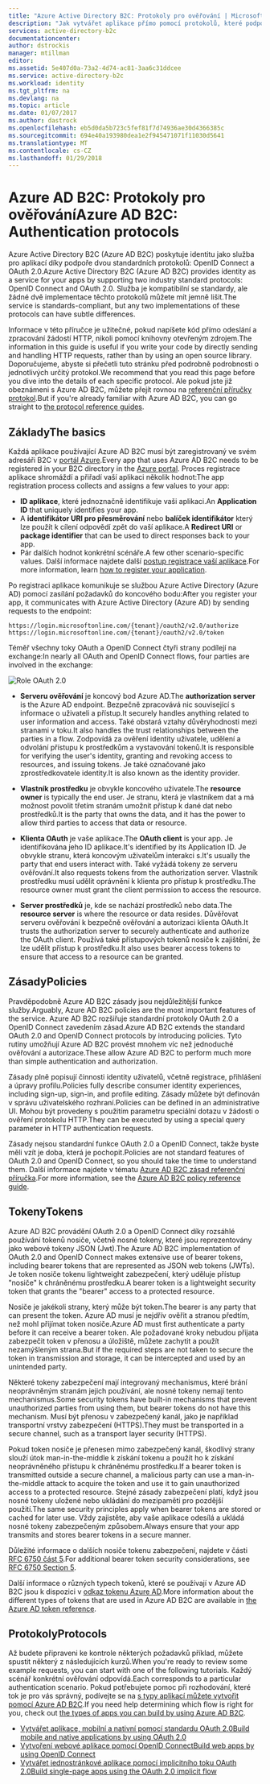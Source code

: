 ```yaml
---
title: "Azure Active Directory B2C: Protokoly pro ověřování | Microsoft Docs"
description: "Jak vytvářet aplikace přímo pomocí protokolů, které podporuje Azure Active Directory B2C"
services: active-directory-b2c
documentationcenter: 
author: dstrockis
manager: mtillman
editor: 
ms.assetid: 5e407d0a-73a2-4d74-ac81-3aa6c31ddcee
ms.service: active-directory-b2c
ms.workload: identity
ms.tgt_pltfrm: na
ms.devlang: na
ms.topic: article
ms.date: 01/07/2017
ms.author: dastrock
ms.openlocfilehash: eb5d0da5b723c5fef81f7d74936ae30d4366385c
ms.sourcegitcommit: 694e40a193980dea1e2f945471071f11030d5641
ms.translationtype: MT
ms.contentlocale: cs-CZ
ms.lasthandoff: 01/29/2018
---
```

# <a name="azure-ad-b2c-authentication-protocols"></a><span data-ttu-id="6e264-103">Azure AD B2C: Protokoly pro ověřování</span><span class="sxs-lookup"><span data-stu-id="6e264-103">Azure AD B2C: Authentication protocols</span></span>
<span data-ttu-id="6e264-104">Azure Active Directory B2C (Azure AD B2C) poskytuje identitu jako služba pro aplikací díky podpoře dvou standardních protokolů: OpenID Connect a OAuth 2.0.</span><span class="sxs-lookup"><span data-stu-id="6e264-104">Azure Active Directory B2C (Azure AD B2C) provides identity as a service for your apps by supporting two industry standard protocols: OpenID Connect and OAuth 2.0.</span></span> <span data-ttu-id="6e264-105">Služba je kompatibilní se standardy, ale žádné dvě implementace těchto protokolů můžete mít jemně lišit.</span><span class="sxs-lookup"><span data-stu-id="6e264-105">The service is standards-compliant, but any two implementations of these protocols can have subtle differences.</span></span> 

<span data-ttu-id="6e264-106">Informace v této příručce je užitečné, pokud napíšete kód přímo odeslání a zpracování žádostí HTTP, nikoli pomocí knihovny otevřeným zdrojem.</span><span class="sxs-lookup"><span data-stu-id="6e264-106">The information in this guide is useful if you write your code by directly sending and handling HTTP requests, rather than by using an open source library.</span></span> <span data-ttu-id="6e264-107">Doporučujeme, abyste si přečetli tuto stránku před podrobně podrobnosti o jednotlivých určitý protokol.</span><span class="sxs-lookup"><span data-stu-id="6e264-107">We recommend that you read this page before you dive into the details of each specific protocol.</span></span> <span data-ttu-id="6e264-108">Ale pokud jste již obeznámeni s Azure AD B2C, můžete přejít rovnou na [referenční příručky protokol](#protocols).</span><span class="sxs-lookup"><span data-stu-id="6e264-108">But if you're already familiar with Azure AD B2C, you can go straight to [the protocol reference guides](#protocols).</span></span>

<!-- TODO: Need link to libraries above -->

## <a name="the-basics"></a><span data-ttu-id="6e264-109">Základy</span><span class="sxs-lookup"><span data-stu-id="6e264-109">The basics</span></span>
<span data-ttu-id="6e264-110">Každá aplikace používající Azure AD B2C musí být zaregistrovaný ve svém adresáři B2C v [portál Azure](https://portal.azure.com).</span><span class="sxs-lookup"><span data-stu-id="6e264-110">Every app that uses Azure AD B2C needs to be registered in your B2C directory in the [Azure portal](https://portal.azure.com).</span></span> <span data-ttu-id="6e264-111">Proces registrace aplikace shromáždí a přiřadí vaší aplikaci několik hodnot:</span><span class="sxs-lookup"><span data-stu-id="6e264-111">The app registration process collects and assigns a few values to your app:</span></span>

* <span data-ttu-id="6e264-112">**ID aplikace**, které jednoznačně identifikuje vaši aplikaci.</span><span class="sxs-lookup"><span data-stu-id="6e264-112">An **Application ID** that uniquely identifies your app.</span></span>
* <span data-ttu-id="6e264-113">A **identifikátor URI pro přesměrování** nebo **balíček identifikátor** který lze použít k cílení odpovědí zpět do vaší aplikace.</span><span class="sxs-lookup"><span data-stu-id="6e264-113">A **Redirect URI** or **package identifier** that can be used to direct responses back to your app.</span></span>
* <span data-ttu-id="6e264-114">Pár dalších hodnot konkrétní scénáře.</span><span class="sxs-lookup"><span data-stu-id="6e264-114">A few other scenario-specific values.</span></span> <span data-ttu-id="6e264-115">Další informace najdete další [postup registrace vaší aplikace](active-directory-b2c-app-registration.md).</span><span class="sxs-lookup"><span data-stu-id="6e264-115">For more information, learn [how to register your application](active-directory-b2c-app-registration.md).</span></span>

<span data-ttu-id="6e264-116">Po registraci aplikace komunikuje se službou Azure Active Directory (Azure AD) pomocí zasílání požadavků do koncového bodu:</span><span class="sxs-lookup"><span data-stu-id="6e264-116">After you register your app, it communicates with Azure Active Directory (Azure AD) by sending requests to the endpoint:</span></span>

```
https://login.microsoftonline.com/{tenant}/oauth2/v2.0/authorize
https://login.microsoftonline.com/{tenant}/oauth2/v2.0/token
```

<span data-ttu-id="6e264-117">Téměř všechny toky OAuth a OpenID Connect čtyři strany podílejí na exchange:</span><span class="sxs-lookup"><span data-stu-id="6e264-117">In nearly all OAuth and OpenID Connect flows, four parties are involved in the exchange:</span></span>

![Role OAuth 2.0](./media/active-directory-b2c-reference-protocols/protocols_roles.png)

* <span data-ttu-id="6e264-119">**Serveru ověřování** je koncový bod Azure AD.</span><span class="sxs-lookup"><span data-stu-id="6e264-119">The **authorization server** is the Azure AD endpoint.</span></span> <span data-ttu-id="6e264-120">Bezpečně zpracovává nic související s informace o uživateli a přístup.</span><span class="sxs-lookup"><span data-stu-id="6e264-120">It securely handles anything related to user information and access.</span></span> <span data-ttu-id="6e264-121">Také obstará vztahy důvěryhodnosti mezi stranami v toku.</span><span class="sxs-lookup"><span data-stu-id="6e264-121">It also handles the trust relationships between the parties in a flow.</span></span> <span data-ttu-id="6e264-122">Zodpovídá za ověření identity uživatele, udělení a odvolání přístupu k prostředkům a vystavování tokenů.</span><span class="sxs-lookup"><span data-stu-id="6e264-122">It is responsible for verifying the user's identity, granting and revoking access to resources, and issuing tokens.</span></span> <span data-ttu-id="6e264-123">Je také označované jako zprostředkovatele identity.</span><span class="sxs-lookup"><span data-stu-id="6e264-123">It is also known as the identity provider.</span></span>

* <span data-ttu-id="6e264-124">**Vlastník prostředku** je obvykle koncového uživatele.</span><span class="sxs-lookup"><span data-stu-id="6e264-124">The **resource owner** is typically the end user.</span></span> <span data-ttu-id="6e264-125">Je stranu, která je vlastníkem dat a má možnost povolit třetím stranám umožnit přístup k dané dat nebo prostředků.</span><span class="sxs-lookup"><span data-stu-id="6e264-125">It is the party that owns the data, and it has the power to allow third parties to access that data or resource.</span></span>

* <span data-ttu-id="6e264-126">**Klienta OAuth** je vaše aplikace.</span><span class="sxs-lookup"><span data-stu-id="6e264-126">The **OAuth client** is your app.</span></span> <span data-ttu-id="6e264-127">Je identifikována jeho ID aplikace.</span><span class="sxs-lookup"><span data-stu-id="6e264-127">It's identified by its Application ID.</span></span> <span data-ttu-id="6e264-128">Je obvykle stranu, která koncovým uživatelům interakci s.</span><span class="sxs-lookup"><span data-stu-id="6e264-128">It's usually the party that end users interact with.</span></span> <span data-ttu-id="6e264-129">Také vyžádá tokeny ze serveru ověřování.</span><span class="sxs-lookup"><span data-stu-id="6e264-129">It also requests tokens from the authorization server.</span></span> <span data-ttu-id="6e264-130">Vlastník prostředku musí udělit oprávnění k klienta pro přístup k prostředku.</span><span class="sxs-lookup"><span data-stu-id="6e264-130">The resource owner must grant the client permission to access the resource.</span></span>

* <span data-ttu-id="6e264-131">**Server prostředků** je, kde se nachází prostředků nebo data.</span><span class="sxs-lookup"><span data-stu-id="6e264-131">The **resource server** is where the resource or data resides.</span></span> <span data-ttu-id="6e264-132">Důvěřovat serveru ověřování k bezpečně ověřování a autorizaci klienta OAuth.</span><span class="sxs-lookup"><span data-stu-id="6e264-132">It trusts the authorization server to securely authenticate and authorize the OAuth client.</span></span> <span data-ttu-id="6e264-133">Používá také přístupových tokenů nosiče k zajištění, že lze udělit přístup k prostředku.</span><span class="sxs-lookup"><span data-stu-id="6e264-133">It also uses bearer access tokens to ensure that access to a resource can be granted.</span></span>

## <a name="policies"></a><span data-ttu-id="6e264-134">Zásady</span><span class="sxs-lookup"><span data-stu-id="6e264-134">Policies</span></span>
<span data-ttu-id="6e264-135">Pravděpodobně Azure AD B2C zásady jsou nejdůležitější funkce služby.</span><span class="sxs-lookup"><span data-stu-id="6e264-135">Arguably, Azure AD B2C policies are the most important features of the service.</span></span> <span data-ttu-id="6e264-136">Azure AD B2C rozšiřuje standardní protokoly OAuth 2.0 a OpenID Connect zavedením zásad.</span><span class="sxs-lookup"><span data-stu-id="6e264-136">Azure AD B2C extends the standard OAuth 2.0 and OpenID Connect protocols by introducing policies.</span></span> <span data-ttu-id="6e264-137">Tyto rutiny umožňují Azure AD B2C provést mnohem víc než jednoduché ověřování a autorizace.</span><span class="sxs-lookup"><span data-stu-id="6e264-137">These allow Azure AD B2C to perform much more than simple authentication and authorization.</span></span> 

<span data-ttu-id="6e264-138">Zásady plně popisují činnosti identity uživatelů, včetně registrace, přihlášení a úpravy profilu.</span><span class="sxs-lookup"><span data-stu-id="6e264-138">Policies fully describe consumer identity experiences, including sign-up, sign-in, and profile editing.</span></span> <span data-ttu-id="6e264-139">Zásady můžete být definován v správu uživatelského rozhraní.</span><span class="sxs-lookup"><span data-stu-id="6e264-139">Policies can be defined in an administrative UI.</span></span> <span data-ttu-id="6e264-140">Mohou být provedeny s použitím parametru speciální dotazu v žádosti o ověření protokolu HTTP.</span><span class="sxs-lookup"><span data-stu-id="6e264-140">They can be executed by using a special query parameter in HTTP authentication requests.</span></span> 

<span data-ttu-id="6e264-141">Zásady nejsou standardní funkce OAuth 2.0 a OpenID Connect, takže byste měli vzít je doba, která je pochopit.</span><span class="sxs-lookup"><span data-stu-id="6e264-141">Policies are not standard features of OAuth 2.0 and OpenID Connect, so you should take the time to understand them.</span></span> <span data-ttu-id="6e264-142">Další informace najdete v tématu [Azure AD B2C zásad referenční příručka](active-directory-b2c-reference-policies.md).</span><span class="sxs-lookup"><span data-stu-id="6e264-142">For more information, see the [Azure AD B2C policy reference guide](active-directory-b2c-reference-policies.md).</span></span>

## <a name="tokens"></a><span data-ttu-id="6e264-143">Tokeny</span><span class="sxs-lookup"><span data-stu-id="6e264-143">Tokens</span></span>
<span data-ttu-id="6e264-144">Azure AD B2C provádění OAuth 2.0 a OpenID Connect díky rozsáhlé používání tokenů nosiče, včetně nosné tokeny, které jsou reprezentovány jako webové tokeny JSON (Jwt).</span><span class="sxs-lookup"><span data-stu-id="6e264-144">The Azure AD B2C implementation of OAuth 2.0 and OpenID Connect makes extensive use of bearer tokens, including bearer tokens that are represented as JSON web tokens (JWTs).</span></span> <span data-ttu-id="6e264-145">Je token nosiče tokenu lightweight zabezpečení, který uděluje přístup "nosiče" k chráněnému prostředku.</span><span class="sxs-lookup"><span data-stu-id="6e264-145">A bearer token is a lightweight security token that grants the "bearer" access to a protected resource.</span></span>

<span data-ttu-id="6e264-146">Nosiče je jakékoli strany, který může být token.</span><span class="sxs-lookup"><span data-stu-id="6e264-146">The bearer is any party that can present the token.</span></span> <span data-ttu-id="6e264-147">Azure AD musí je nejdřív ověřit a stranou předtím, než mohl přijímat token nosiče.</span><span class="sxs-lookup"><span data-stu-id="6e264-147">Azure AD must first authenticate a party before it can receive a bearer token.</span></span> <span data-ttu-id="6e264-148">Ale požadované kroky nebudou přijata zabezpečit token v přenosu a úložiště, můžete zachytit a použít nezamýšleným strana.</span><span class="sxs-lookup"><span data-stu-id="6e264-148">But if the required steps are not taken to secure the token in transmission and storage, it can be intercepted and used by an unintended party.</span></span>

<span data-ttu-id="6e264-149">Některé tokeny zabezpečení mají integrovaný mechanismus, které brání neoprávněným stranám jejich používání, ale nosné tokeny nemají tento mechanismus.</span><span class="sxs-lookup"><span data-stu-id="6e264-149">Some security tokens have built-in mechanisms that prevent unauthorized parties from using them, but bearer tokens do not have this mechanism.</span></span> <span data-ttu-id="6e264-150">Musí být přenosu v zabezpečený kanál, jako je například transportní vrstvy zabezpečení (HTTPS).</span><span class="sxs-lookup"><span data-stu-id="6e264-150">They must be transported in a secure channel, such as a transport layer security (HTTPS).</span></span> 

<span data-ttu-id="6e264-151">Pokud token nosiče je přenesen mimo zabezpečený kanál, škodlivý strany slouží útok man-in-the-middle k získání tokenu a použít ho k získání neoprávněného přístupu k chráněnému prostředku.</span><span class="sxs-lookup"><span data-stu-id="6e264-151">If a bearer token is transmitted outside a secure channel, a malicious party can use a man-in-the-middle attack to acquire the token and use it to gain unauthorized access to a protected resource.</span></span> <span data-ttu-id="6e264-152">Stejné zásady zabezpečení platí, když jsou nosné tokeny uložené nebo ukládání do mezipaměti pro pozdější použití.</span><span class="sxs-lookup"><span data-stu-id="6e264-152">The same security principles apply when bearer tokens are stored or cached for later use.</span></span> <span data-ttu-id="6e264-153">Vždy zajistěte, aby vaše aplikace odesílá a ukládá nosné tokeny zabezpečeným způsobem.</span><span class="sxs-lookup"><span data-stu-id="6e264-153">Always ensure that your app transmits and stores bearer tokens in a secure manner.</span></span>

<span data-ttu-id="6e264-154">Důležité informace o dalších nosiče tokenu zabezpečení, najdete v části [RFC 6750 část 5](http://tools.ietf.org/html/rfc6750).</span><span class="sxs-lookup"><span data-stu-id="6e264-154">For additional bearer token security considerations, see [RFC 6750 Section 5](http://tools.ietf.org/html/rfc6750).</span></span>

<span data-ttu-id="6e264-155">Další informace o různých typech tokenů, které se používají v Azure AD B2C jsou k dispozici v [odkaz tokenu Azure AD](active-directory-b2c-reference-tokens.md).</span><span class="sxs-lookup"><span data-stu-id="6e264-155">More information about the different types of tokens that are used in Azure AD B2C are available in [the Azure AD token reference](active-directory-b2c-reference-tokens.md).</span></span>

## <a name="protocols"></a><span data-ttu-id="6e264-156">Protokoly</span><span class="sxs-lookup"><span data-stu-id="6e264-156">Protocols</span></span>
<span data-ttu-id="6e264-157">Až budete připraveni ke kontrole některých požadavků příklad, můžete spustit některý z následujících kurzů.</span><span class="sxs-lookup"><span data-stu-id="6e264-157">When you're ready to review some example requests, you can start with one of the following tutorials.</span></span> <span data-ttu-id="6e264-158">Každý scénář konkrétní ověřování odpovídá.</span><span class="sxs-lookup"><span data-stu-id="6e264-158">Each corresponds to a particular authentication scenario.</span></span> <span data-ttu-id="6e264-159">Pokud potřebujete pomoc při rozhodování, které tok je pro vás správný, podívejte se na [s typy aplikací můžete vytvořit pomocí Azure AD B2C](active-directory-b2c-apps.md).</span><span class="sxs-lookup"><span data-stu-id="6e264-159">If you need help determining which flow is right for you, check out [the types of apps you can build by using Azure AD B2C](active-directory-b2c-apps.md).</span></span>

* [<span data-ttu-id="6e264-160">Vytvářet aplikace, mobilní a nativní pomocí standardu OAuth 2.0</span><span class="sxs-lookup"><span data-stu-id="6e264-160">Build mobile and native applications by using OAuth 2.0</span></span>](active-directory-b2c-reference-oauth-code.md)
* [<span data-ttu-id="6e264-161">Vytvoření webové aplikace pomocí OpenID Connect</span><span class="sxs-lookup"><span data-stu-id="6e264-161">Build web apps by using OpenID Connect</span></span>](active-directory-b2c-reference-oidc.md)
* [<span data-ttu-id="6e264-162">Vytvářet jednostránkové aplikace pomocí implicitního toku OAuth 2.0</span><span class="sxs-lookup"><span data-stu-id="6e264-162">Build single-page apps using the OAuth 2.0 implicit flow</span></span>](active-directory-b2c-reference-spa.md)

